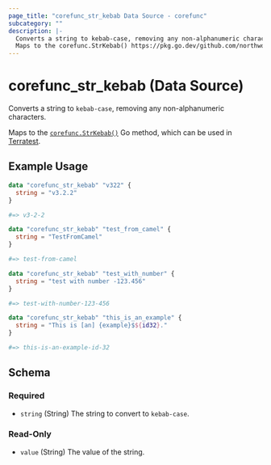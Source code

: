 ```yaml
---
page_title: "corefunc_str_kebab Data Source - corefunc"
subcategory: ""
description: |-
  Converts a string to kebab-case, removing any non-alphanumeric characters.
  Maps to the corefunc.StrKebab() https://pkg.go.dev/github.com/northwood-labs/terraform-provider-corefunc/v2/corefunc#StrKebab Go method, which can be used in Terratest https://terratest.gruntwork.io.
---
```


# corefunc_str_kebab (Data Source)

Converts a string to `kebab-case`, removing any non-alphanumeric characters.

Maps to the [`corefunc.StrKebab()`](https://pkg.go.dev/github.com/northwood-labs/terraform-provider-corefunc/v2/corefunc#StrKebab) Go method, which can be used in [Terratest](https://terratest.gruntwork.io).

## Example Usage

```terraform
data "corefunc_str_kebab" "v322" {
  string = "v3.2.2"
}

#=> v3-2-2
```

```terraform
data "corefunc_str_kebab" "test_from_camel" {
  string = "TestFromCamel"
}

#=> test-from-camel
```

```terraform
data "corefunc_str_kebab" "test_with_number" {
  string = "test with number -123.456"
}

#=> test-with-number-123-456
```

```terraform
data "corefunc_str_kebab" "this_is_an_example" {
  string = "This is [an] {example}$${id32}."
}

#=> this-is-an-example-id-32
```

<!-- schema generated by tfplugindocs -->
## Schema

### Required

* `string` (String) The string to convert to `kebab-case`.

### Read-Only

* `value` (String) The value of the string.

<!-- Preview the provider docs with the Terraform registry provider docs preview tool: https://registry.terraform.io/tools/doc-preview -->
